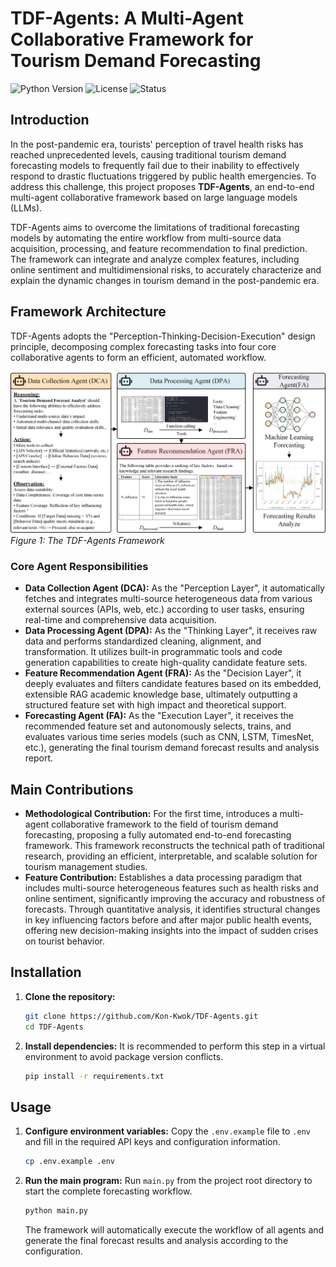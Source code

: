 
# TDF-Agents: A Multi-Agent Collaborative Framework for Tourism Demand Forecasting

![Python Version](https://img.shields.io/badge/Python-3.12%2B-blue) ![License](https://img.shields.io/badge/License-MIT-green) ![Status](https://img.shields.io/badge/status-in%20progress-orange)

## Introduction

In the post-pandemic era, tourists' perception of travel health risks has reached unprecedented levels, causing traditional tourism demand forecasting models to frequently fail due to their inability to effectively respond to drastic fluctuations triggered by public health emergencies. To address this challenge, this project proposes **TDF-Agents**, an end-to-end multi-agent collaborative framework based on large language models (LLMs).

TDF-Agents aims to overcome the limitations of traditional forecasting models by automating the entire workflow from multi-source data acquisition, processing, and feature recommendation to final prediction. The framework can integrate and analyze complex features, including online sentiment and multidimensional risks, to accurately characterize and explain the dynamic changes in tourism demand in the post-pandemic era.

## Framework Architecture

TDF-Agents adopts the "Perception-Thinking-Decision-Execution" design principle, decomposing complex forecasting tasks into four core collaborative agents to form an efficient, automated workflow.

![TDF-Agents Framework](./fig1.png)
*Figure 1: The TDF-Agents Framework*

### Core Agent Responsibilities

*   **Data Collection Agent (DCA):** As the "Perception Layer", it automatically fetches and integrates multi-source heterogeneous data from various external sources (APIs, web, etc.) according to user tasks, ensuring real-time and comprehensive data acquisition.
*   **Data Processing Agent (DPA):** As the "Thinking Layer", it receives raw data and performs standardized cleaning, alignment, and transformation. It utilizes built-in programmatic tools and code generation capabilities to create high-quality candidate feature sets.
*   **Feature Recommendation Agent (FRA):** As the "Decision Layer", it deeply evaluates and filters candidate features based on its embedded, extensible RAG academic knowledge base, ultimately outputting a structured feature set with high impact and theoretical support.
*   **Forecasting Agent (FA):** As the "Execution Layer", it receives the recommended feature set and autonomously selects, trains, and evaluates various time series models (such as CNN, LSTM, TimesNet, etc.), generating the final tourism demand forecast results and analysis report.

## Main Contributions

*   **Methodological Contribution:** For the first time, introduces a multi-agent collaborative framework to the field of tourism demand forecasting, proposing a fully automated end-to-end forecasting framework. This framework reconstructs the technical path of traditional research, providing an efficient, interpretable, and scalable solution for tourism management studies.
*   **Feature Contribution:** Establishes a data processing paradigm that includes multi-source heterogeneous features such as health risks and online sentiment, significantly improving the accuracy and robustness of forecasts. Through quantitative analysis, it identifies structural changes in key influencing factors before and after major public health events, offering new decision-making insights into the impact of sudden crises on tourist behavior.

## Installation

1.  **Clone the repository:**
    ```bash
    git clone https://github.com/Kon-Kwok/TDF-Agents.git
    cd TDF-Agents
    ```

2.  **Install dependencies:**
    It is recommended to perform this step in a virtual environment to avoid package version conflicts.
    ```bash
    pip install -r requirements.txt
    ```

## Usage

1.  **Configure environment variables:**
    Copy the `.env.example` file to `.env` and fill in the required API keys and configuration information.
    ```bash
    cp .env.example .env
    ```

2.  **Run the main program:**
    Run `main.py` from the project root directory to start the complete forecasting workflow.
    ```bash
    python main.py
    ```
    The framework will automatically execute the workflow of all agents and generate the final forecast results and analysis according to the configuration.

